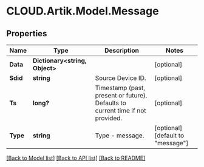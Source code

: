 # CLOUD.Artik.Model.Message
## Properties

Name | Type | Description | Notes
------------ | ------------- | ------------- | -------------
**Data** | **Dictionary&lt;string, Object&gt;** |  | [optional] 
**Sdid** | **string** | Source Device ID. | [optional] 
**Ts** | **long?** | Timestamp (past, present or future). Defaults to current time if not provided. | [optional] 
**Type** | **string** | Type - message. | [optional] [default to "message"]

[[Back to Model list]](../README.md#documentation-for-models) [[Back to API list]](../README.md#documentation-for-api-endpoints) [[Back to README]](../README.md)

